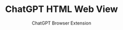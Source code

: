 ---
id: chatgpt-preview
sort: 4
title: ChatGPT HTML Web View
subtitle: ChatGPT Browser Extension
description: Browser extension to quickly preview Website generated by ChatGPT
problem: ChatGPT can generate HTML code, but it is not straight forward to preview it live in the browser.
solution: ChatGPT-HTML-Web-View is a browser extension that allows you to quickly preview HTML code generated by ChatGPT including working js css etc.
tech: [{ name: 'JavaScript', icon: 'logos:javascript' }]
link: https://leonkohli.dev
repo: https://github.com/LeonKohli/ChatGPT-HTML-Web-View
image: /images/projects/chatgpt-preview.png
--- 